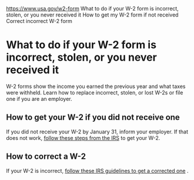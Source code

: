 

https://www.usa.gov/w2-form
What to do if your W-2 form is incorrect, stolen, or you never received it
How to get my W-2 form if not received
Correct incorrect W-2 form

What to do if your W-2 form is incorrect, stolen, or you never received it
==========================================================================

W-2 forms show the income you earned the previous year and what taxes were withheld. Learn how to replace incorrect, stolen, or lost W-2s or file one if you are an employer.

**How to get your W-2 if you did not receive one**
--------------------------------------------------

If you did not receive your W-2 by January 31, inform your employer. If that does not work,
[follow these steps from the IRS](https://www.irs.gov/taxtopics/tc154)
to get your W-2.

**How to correct a W-2**
------------------------

If your W-2 is incorrect,
[follow these IRS guidelines to get a corrected one](https://www.irs.gov/faqs/irs-procedures/w-2-additional-incorrect-lost-non-receipt-omitted/w-2-additional-incorrect-lost-non-receipt-omitted)
.
